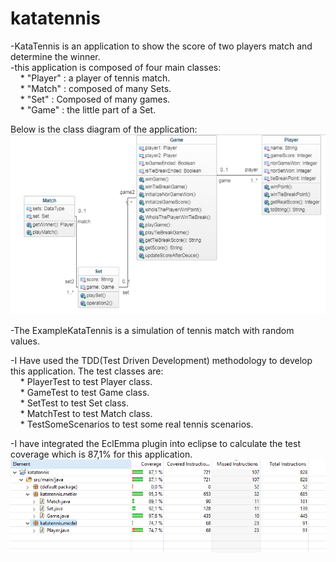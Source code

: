 # katatennis
-KataTennis is an application to show the score of two players  match and determine the winner.  
-this application is composed of four main classes:  
   &nbsp;&nbsp;&nbsp;   * "Player" : a player of tennis match.  
   &nbsp;&nbsp;&nbsp;   * "Match"  : composed of many Sets.  
   &nbsp;&nbsp;&nbsp;   * "Set"    : Composed of many games.  
   &nbsp;&nbsp;&nbsp;   * "Game"   : the little part of a Set.  
        
  Below is the class diagram of the application:  
  ![Alt text](/src/main/resources/diagrammeclasse.PNG?raw=true "class diagram")  
    
      
  -The ExampleKataTennis is a simulation of tennis match with random values.  
    
 -I Have used the TDD(Test Driven Development) methodology to develop this application. The test classes are:  
   &nbsp;&nbsp;&nbsp;   * PlayerTest to test Player class.  
   &nbsp;&nbsp;&nbsp;   * GameTest to test Game class.  
   &nbsp;&nbsp;&nbsp;   * SetTest to test Set class.  
   &nbsp;&nbsp;&nbsp;   * MatchTest to test Match class.  
   &nbsp;&nbsp;&nbsp;   * TestSomeScenarios to test some real tennis scenarios.  
   
  -I have integrated the EclEmma plugin into eclipse to calculate the test coverage which is 87,1% for this application.  
  ![Alt text](/src/main/resources/testcoverage.PNG)  
